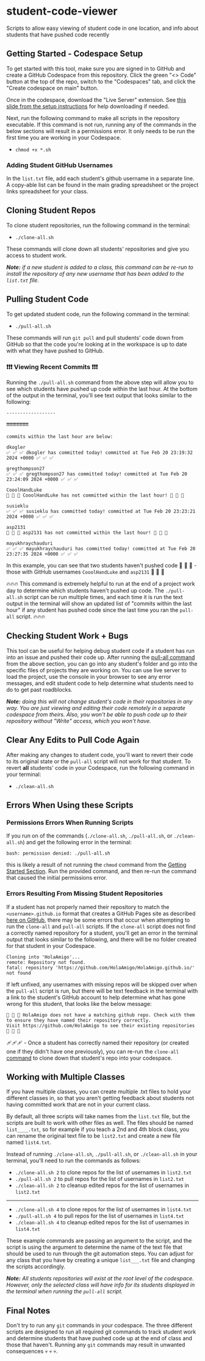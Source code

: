 # student-code-viewer

Scripts to allow easy viewing of student code in one location, and info about students that have pushed code recently

## Getting Started - Codespace Setup

To get started with this tool, make sure you are signed in to GitHub and create a GitHub Codespace from this repository. Click the green "<> Code" button at the top of the repo, switch to the "Codespaces" tab, and click the "Create codespace on main" button.

Once in the codespace, download the "Live Server" extension. See [this slide from the setup instructions](https://docs.google.com/presentation/d/1USzVPXUQK6IWOHWi8r8_Yj0rJ8gxzvjT2mo2X27KKaU/edit#slide=id.g2a825dd5b6a_0_558) for help downloading if needed.

Next, run the following command to make all scripts in the repository executable. If this command is not run, running any of the commands in the below sections will result in a permissions error. It only needs to be run the first time you are working in your Codespace.

- `chmod +x *.sh`

### Adding Student GitHub Usernames

In the `list.txt` file, add each student's github username in a separate line. A copy-able list can be found in the main grading spreadsheet or the project links spreadsheet for your class.

## Cloning Student Repos

To clone student repositories, run the following command in the terminal:

- `./clone-all.sh`

These commands will clone down all students' repositories and give you access to student work.

_**Note:** if a new student is added to a class, this command can be re-run to install the repository of any new username that has been added to the `list.txt` file._

## Pulling Student Code

To get updated student code, run the following command in the terminal:

- `./pull-all.sh`

These commands will run `git pull` and pull students' code down from GitHub so that the code you're looking at in the workspace is up to date with what they have pushed to GitHub.

### ❗❗❗ Viewing Recent Commits ❗❗❗

Running the `./pull-all.sh` command from the above step will allow you to see which students have pushed up code within the last hour. At the bottom of the output in the terminal, you'll see text output that looks similar to the following:

```
------------------

❗❗❗❗❗❗❗❗❗❗❗❗❗❗❗

commits within the last hour are below:

dkogler
✅ ✅ ✅ dkogler has committed today! committed at Tue Feb 20 23:19:32 2024 +0000 ✅ ✅ ✅

gregthompson27
✅ ✅ ✅ gregthompson27 has committed today! committed at Tue Feb 20 23:24:09 2024 +0000 ✅ ✅ ✅

CooolHandLuke
🚧 🚧 🚧 CooolHandLuke has not committed within the last hour! 🚧 🚧 🚧

susieklu
✅ ✅ ✅ susieklu has committed today! committed at Tue Feb 20 23:23:21 2024 +0000 ✅ ✅ ✅

asp2131
🚧 🚧 🚧 asp2131 has not committed within the last hour! 🚧 🚧 🚧

mayukhraychauduri
✅ ✅ ✅ mayukhraychauduri has committed today! committed at Tue Feb 20 23:27:35 2024 +0000 ✅ ✅ ✅
```

In this example, you can see that two students haven't pushed code 🚧 🚧 🚧 - those with GitHub usernames `CooolHandLuke` and `asp2131` 🚧 🚧 🚧

🔥🔥🔥 This command is extremely helpful to run at the end of a project work day to determine which students haven't pushed up code. The `./pull-all.sh` script can be run multiple times, and each time it is run the text output in the terminal will show an updated list of "commits within the last hour" if any student has pushed code since the last time you ran the `pull-all` script. 🔥🔥🔥

## Checking Student Work + Bugs

This tool can be useful for helping debug student code if a student has run into an issue and pushed their code up. After running the [pull-all command](#pulling-student-code) from the above section, you can go into any student's folder and go into the specific files of projects they are working on. You can use live server to load the project, use the console in your browser to see any error messages, and edit student code to help determine what students need to do to get past roadblocks.

_**Note:** doing this will not change student's code in their repositories in any way. You are just viewing and editing their code remotely in a separate codespace from theirs. Also, you won't be able to push code up to their repository without "Write" access, which you won't have._

## Clear Any Edits to Pull Code Again

After making any changes to student code, you'll want to revert their code to its original state or the `pull-all` script will not work for that student. To revert **all** students' code in your Codespace, run the following command in your terminal:

- `./clean-all.sh`

## Errors When Using these Scripts

### Permissions Errors When Running Scripts

If you run on of the commands (`./clone-all.sh`, `./pull-all.sh`, or `./clean-all.sh`) and get the following error in the terminal:

```
bash: permission denied: ./pull-all.sh
```

this is likely a result of not running the `chmod` command from the [Getting Started Section](#getting-started---codespace-setup). Run the provided command, and then re-run the command that caused the initial permissions error.

### Errors Resulting From Missing Student Repositories

If a student has not properly named their repository to match the `<username>.github.io` format that creates a GitHub Pages site as described [here on GitHub](https://pages.github.com/), there may be some errors that occur when attempting to run the `clone-all` and `pull-all` scripts. If the `clone-all` script does not find a correctly named repository for a student, you'll get an error in the terminal output that looks similar to the following, and there will be no folder created for that student in your Codespace.

```
Cloning into 'HolaAmigo'...
remote: Repository not found.
fatal: repository 'https://github.com/HolaAmigo/HolaAmigo.github.io/' not found
```

If left unfixed, any usernames with missing repos will be skipped over when the `pull-all` script is run, but there will be text feedback in the terminal with a link to the student's GitHub account to help determine what has gone wrong for this student, that looks like the below message:

```
🚩 🚩 🚩 HolaAmigo does not have a matching github repo. Check with them to ensure they have named their repository correctly.
Visit https://github.com/HolaAmigo to see their existing repositories 🚩 🚩 🚩
```

🩹🩹🩹 - Once a student has correctly named their repository (or created one if they didn't have one previously), you can re-run the `clone-all` [command](#cloning-student-repos) to clone down that student's repo into your codespace.

## Working with Multiple Classes

If you have multiple classes, you can create multiple .txt files to hold your different classes in, so that you aren't getting feedback about students not having committed work that are not in your current class.

By default, all three scripts will take names from the `list.txt` file, but the scripts are built to work with other files as well. The files should be named `list____.txt`, so for example if you teach a 2nd and 4th block class, you can rename the original text file to be `list2.txt` and create a new file named `list4.txt`.

Instead of running `./clone-all.sh`, `./pull-all.sh`, or `./clean-all.sh` in your terminal, you'll need to run the commands as follows:

- `./clone-all.sh 2` to clone repos for the list of usernames in `list2.txt`
- `./pull-all.sh 2` to pull repos for the list of usernames in `list2.txt`
- `./clean-all.sh 2` to cleanup edited repos for the list of usernames in `list2.txt`

---

- `./clone-all.sh 4` to clone repos for the list of usernames in `list4.txt`
- `./pull-all.sh 4` to pull repos for the list of usernames in `list4.txt`
- `./clean-all.sh 4` to cleanup edited repos for the list of usernames in `list4.txt`

These example commands are passing an argument to the script, and the script is using the argument to determine the name of the text file that should be used to run through the git automation steps. You can adjust for any class that you have by creating a unique `list___.txt` file and changing the scripts accordingly.

_**Note:** All students repositories will exist at the root level of the codespace. However, only the selected class will have info for its students displayed in the terminal when running the `pull-all` script._

## Final Notes

Don't try to run any `git` commands in your codespace. The three different scripts are designed to run all required git commands to track student work and determine students that have pushed code up at the end of class and those that haven't. Running any `git` commands may result in unwanted consequences 💀 💀 💀.
